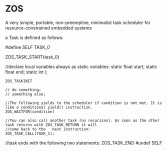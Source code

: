# ZOS
A very simple, portable, non-preemptive, minimalist task scheduler for resource-constrained embedded systems 

a Task is defined as follows:

#define SELF TASK_0

ZOS_TASK_START(task_0)

//declare local variables always as static variables:
    static float start;
    static float end;
    static int i;
    
    ZOS_TASKINIT
    
    // do something;
    // something else;

    //The following yields to the scheduler if condition is not met. It is like a conditional yield() instruction.    
    ZOS_WAITFOR(condition)
    
    //You can also call another task (no recursion). As soon as the other task returns with ZOS_TASK_RETURN it will 
    //come back to the   next instruction:
    ZOS_TASK_CALL(TASK_1);

//task ends with the following two statements:
ZOS_TASK_END
#undef SELF

